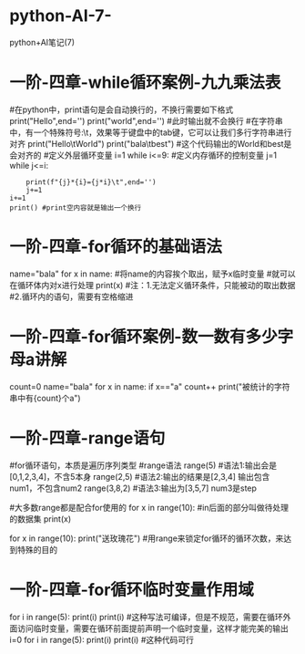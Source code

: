 # python-AI-7-
python+AI笔记(7)
# 一阶-四章-while循环案例-九九乘法表
#在python中，print语句是会自动换行的，不换行需要如下格式
print("Hello",end='')
print("world",end='')
#此时输出就不会换行
#在字符串中，有一个特殊符号:\t，效果等于键盘中的tab键，它可以让我们多行字符串进行对齐
print("Hello\tWorld")
print("bala\tbest")
#这个代码输出的World和best是会对齐的
#定义外层循环变量
i=1
while i<=9:
    #定义内存循环的控制变量
    j=1
    while j<=i:
    
        print(f"{j}*{i}={j*i}\t",end='')
        j+=1
    i+=1
    print() #print空内容就是输出一个换行

# 一阶-四章-for循环的基础语法
name="bala"
for x in name:
    #将name的内容挨个取出，赋予x临时变量
    #就可以在循环体内对x进行处理
    print(x)
#注：1.无法定义循环条件，只能被动的取出数据
#2.循环内的语句，需要有空格缩进

# 一阶-四章-for循环案例-数一数有多少字母a讲解
count=0
name="bala"
for  x in name:
    if x=="a"
        count++
print("被统计的字符串中有{count}个a")

# 一阶-四章-range语句
#for循环语句，本质是遍历序列类型
#range语法
range(5)  #语法1:输出会是[0,1,2,3,4]，不含5本身
range(2,5)  #语法2:输出的结果是[2,3,4] 输出包含num1，不包含num2
range(3,8,2)  #语法3:输出为[3,5,7]  num3是step

#大多数range都是配合for使用的
for x in range(10):  #in后面的部分叫做待处理的数据集
    print(x)

for x in range(10):
    print("送玫瑰花")
#用range来锁定for循环的循环次数，来达到特殊的目的

# 一阶-四章-for循环临时变量作用域
for i in range(5):
    print(i)
print(i)
#这种写法可编译，但是不规范，需要在循环外面访问临时变量，需要在循环前面提前声明一个临时变量，这样才能完美的输出
i=0
for i in range(5):
    print(i)
print(i)
#这种代码可行
